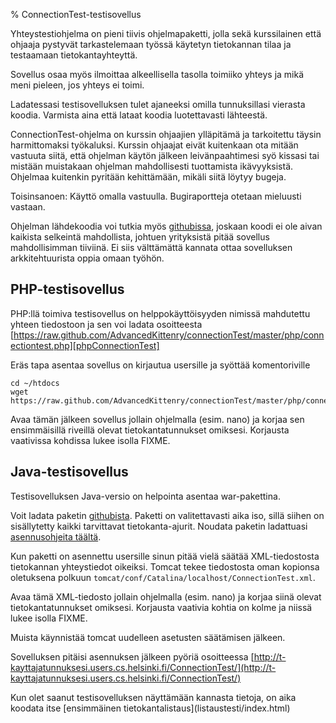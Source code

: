 % ConnectionTest-testisovellus
<!-- order: 2 -->

Yhteystestiohjelma on pieni tiivis ohjelmapaketti, jolla sekä 
kurssilainen että ohjaaja pystyvät tarkastelemaan työssä käytetyn tietokannan tilaa
ja testaamaan tietokantayhteyttä.

Sovellus osaa myös ilmoittaa alkeellisella tasolla toimiiko yhteys 
ja mikä meni pieleen, jos yhteys ei toimi.

<alert>
Ladatessasi testisovelluksen tulet ajaneeksi omilla tunnuksillasi 
vierasta koodia. Varmista aina että lataat koodia luotettavasti lähteestä.

ConnectionTest-ohjelma on kurssin ohjaajien ylläpitämä
ja tarkoitettu täysin harmittomaksi työkaluksi.
Kurssin ohjaajat eivät kuitenkaan ota mitään vastuuta siitä, että
ohjelman käytön jälkeen leivänpaahtimesi syö kissasi tai mistään 
muistakaan ohjelman mahdollisesti tuottamista ikävyyksistä.
Ohjelmaa kuitenkin pyritään kehittämään, mikäli siitä löytyy bugeja.

Toisinsanoen: Käyttö omalla vastuulla. Bugiraportteja otetaan mieluusti vastaan.
</alert>

Ohjelman lähdekoodia voi tutkia myös [githubissa][connectionTest],
joskaan koodi ei ole aivan kaikista selkeintä mahdollista,
johtuen yrityksistä pitää sovellus mahdollisimman tiiviinä.
Ei siis välttämättä kannata ottaa sovelluksen arkkitehtuurista oppia omaan työhön.

## PHP-testisovellus

PHP:llä toimiva testisovellus on helppokäyttöisyyden nimissä mahdutettu yhteen tiedostoon
ja sen voi ladata osoitteesta 
[https://raw.github.com/AdvancedKittenry/connectionTest/master/php/connectiontest.php][phpConnectionTest]

Eräs tapa asentaa sovellus on kirjautua usersille ja syöttää komentoriville

```
cd ~/htdocs
wget https://raw.github.com/AdvancedKittenry/connectionTest/master/php/connectiontest.php

```

Avaa tämän jälkeen sovellus jollain ohjelmalla (esim. nano) ja korjaa
sen ensimmäisillä riveillä olevat tietokantatunnukset omiksesi.
Korjausta vaativissa kohdissa lukee isolla FIXME.

## Java-testisovellus

Testisovelluksen Java-versio on helpointa asentaa war-pakettina.

Voit ladata paketin [githubista][javaConnectionTest]. 
Paketti on valitettavasti aika iso, sillä siihen on sisällytetty kaikki tarvittavat tietokanta-ajurit.
Noudata paketin ladattuasi [asennusohjeita täältä]({{rootdir}}pystytys/java-war-paketit.html).

Kun paketti on asennettu usersille sinun pitää vielä säätää
XML-tiedostosta tietokannan yhteystiedot oikeiksi.
Tomcat tekee tiedostosta oman kopionsa oletuksena polkuun 
`tomcat/conf/Catalina/localhost/ConnectionTest.xml`.

Avaa tämä XML-tiedosto jollain ohjelmalla (esim. nano) ja korjaa
siinä olevat tietokantatunnukset omiksesi.
Korjausta vaativia kohtia on kolme ja niissä lukee isolla FIXME.

Muista käynnistää tomcat uudelleen asetusten säätämisen jälkeen.

Sovelluksen pitäisi asennuksen jälkeen pyöriä osoitteessa [http://t-kayttajatunnuksesi.users.cs.helsinki.fi/ConnectionTest/](http://t-kayttajatunnuksesi.users.cs.helsinki.fi/ConnectionTest/)

[connectionTest]: https://github.com/AdvancedKittenry/connectionTest
[javaConnectionTest]: https://raw.github.com/AdvancedKittenry/connectionTest/master/java/dist/ConnectionTest.war
[phpConnectionTest]: https://raw.github.com/AdvancedKittenry/connectionTest/master/php/connectiontest.php

<next>
Kun olet saanut testisovelluksen näyttämään kannasta tietoja,
on aika koodata itse [ensimmäinen tietokantalistaus](listaustesti/index.html)
</next>
